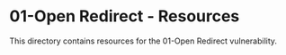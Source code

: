 # 01-Open Redirect - Resources
This directory contains resources for the 01-Open Redirect vulnerability.
